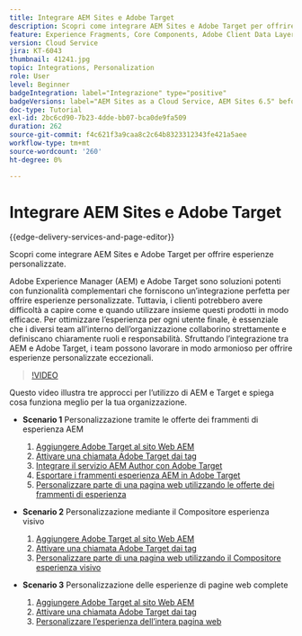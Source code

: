 ```yaml
---
title: Integrare AEM Sites e Adobe Target
description: Scopri come integrare AEM Sites e Adobe Target per offrire esperienze personalizzate.
feature: Experience Fragments, Core Components, Adobe Client Data Layer
version: Cloud Service
jira: KT-6043
thumbnail: 41241.jpg
topic: Integrations, Personalization
role: User
level: Beginner
badgeIntegration: label="Integrazione" type="positive"
badgeVersions: label="AEM Sites as a Cloud Service, AEM Sites 6.5" before-title="false"
doc-type: Tutorial
exl-id: 2bc6cd90-7b23-4dde-bb07-bca0de9fa509
duration: 262
source-git-commit: f4c621f3a9caa8c2c64b8323312343fe421a5aee
workflow-type: tm+mt
source-wordcount: '260'
ht-degree: 0%

---
```


# Integrare AEM Sites e Adobe Target

{{edge-delivery-services-and-page-editor}}

Scopri come integrare AEM Sites e Adobe Target per offrire esperienze personalizzate.

Adobe Experience Manager (AEM) e Adobe Target sono soluzioni potenti con funzionalità complementari che forniscono un’integrazione perfetta per offrire esperienze personalizzate. Tuttavia, i clienti potrebbero avere difficoltà a capire come e quando utilizzare insieme questi prodotti in modo efficace. Per ottimizzare l’esperienza per ogni utente finale, è essenziale che i diversi team all’interno dell’organizzazione collaborino strettamente e definiscano chiaramente ruoli e responsabilità. Sfruttando l’integrazione tra AEM e Adobe Target, i team possono lavorare in modo armonioso per offrire esperienze personalizzate eccezionali.

>[!VIDEO](https://video.tv.adobe.com/v/41241?quality=12&learn=on)

Questo video illustra tre approcci per l’utilizzo di AEM e Target e spiega cosa funziona meglio per la tua organizzazione.

* __Scenario 1__ Personalizzazione tramite le offerte dei frammenti di esperienza AEM

   1. [Aggiungere Adobe Target al sito Web AEM](./add-target-launch-extension.md)
   1. [Attivare una chiamata Adobe Target dai tag](./load-and-fire-target.md)
   1. [Integrare il servizio AEM Author con Adobe Target](./setup-aem-target-cloud-service.md)
   1. [Esportare i frammenti esperienza AEM in Adobe Target](./export-experience-fragment-target.md)
   1. [Personalizzare parte di una pagina web utilizzando le offerte dei frammenti di esperienza](./create-target-activity.md)

* __Scenario 2__ Personalizzazione mediante il Compositore esperienza visivo

   1. [Aggiungere Adobe Target al sito Web AEM](./add-target-launch-extension.md)
   1. [Attivare una chiamata Adobe Target dai tag](./load-and-fire-target.md)
   1. [Personalizzare parte di una pagina web utilizzando il Compositore esperienza visivo](./personalization-using-vec.md)

* __Scenario 3__ Personalizzazione delle esperienze di pagine web complete

   1. [Aggiungere Adobe Target al sito Web AEM](./add-target-launch-extension.md)
   1. [Attivare una chiamata Adobe Target dai tag](./load-and-fire-target.md)
   1. [Personalizzare l’esperienza dell’intera pagina web](./personalization-web-page.md)
